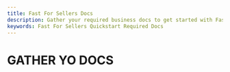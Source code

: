 ```yaml
---
title: Fast For Sellers Docs
description: Gather your required business docs to get started with Fast as a Seller!
keywords: Fast For Sellers Quickstart Required Docs
---
```


# GATHER YO DOCS
